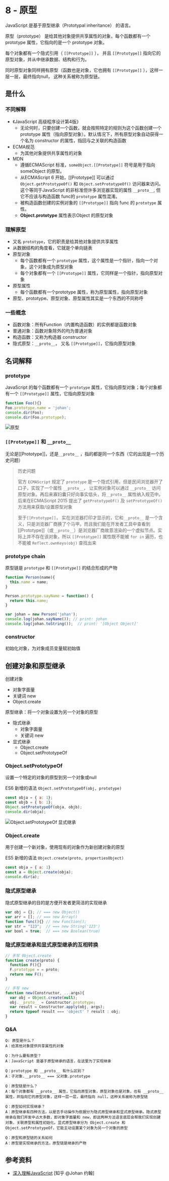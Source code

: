 # 8 - 原型

JavaScript 是基于原型继承（Prototypal inheritance） 的语言。

原型（prototype） 是给其他对象提供共享属性的对象，每个函数都有一个prototype 属性，它指向的是一个 prototype 对象。

每个对象都有一个隐式引用（ `[[Prototype]]` ）， 并且 `[[Prototype]]` 指向它的原型对象，并从中继承数据、结构和行为。

同时原型对象同样拥有原型（函数也是对象，它也拥有 `[[Prototype]]` ），这样一层一层，最终指向null， 这种关系被称为原型链。

## 是什么

### 不同解释

- 《JavaScript 高级程序设计第4版》
  - 无论何时，只要创建一个函数，就会按照特定的规则为这个函数创建一个 prototype 属性（指向原型对象）。默认情况下，所有原型对象自动获得一个名为 constructor 的属性，指回与之关联的构造函数
- ECMA规范
  - 为其他对象提供共享属性的对象
- MDN
  - 遵循ECMAScript 标准，`someObject.[[Prototype]]` 符号是用于指向 someObject 的原型。
  - 从ECMAScript 6 开始，[[Prototype]] 可以通过 `Object.getPrototypeOf()` 和 `Object.setPrototypeOf()` 访问器来访问。这个等同于JavaScript 的非标准但许多浏览器实现的属性 `__proto__`, 但它不应该与构造函数 func的 `prototype` 属性混淆。
  - 被构造函数创建的实例对象的 `[[Prototype]]` 指向 func 的 `prototype` 属性。
  - **Object.prototype** 属性表示Object 的原型对象

### 理解原型

- 又名 `prototype`，它的职责是给其他对象提供共享属性
- 从数据结构的角度看，它就是个单向链表
- 原型对象
  - 每个函数都有一个 `prototype` 属性，这个属性是一个指针，指向一个对象，这个对象成为原型对象
  - 每个对象都有一个 `[[Prototype]]` 属性，它同样是一个指针，指向原型对象
- 原型属性
  - 每个函数都有一个prototype 属性，称为原型属性，指向原型对象
- 原型、prototype、原型对象、原型属性其实是一个东西的不同称呼

### 一些概念

- 函数对象：所有Function（内置构造函数）的实例都是函数对象
- 普通对象：函数对象除外的均为普通对象
- 构造函数：又称为构造器 constructor
- 隐式原型：`__proto__`， 又名 `[[Prototype]]`，它指向原型对象

## 名词解释

### prototype

JavaScript 的每个函数都有一个 `prototype` 属性，它指向原型对象；每个对象都有一个 `[[Prototype]]` 属性，它指向原型对象

```javascript
function Foo(){}
Foo.prototype.name = 'johan';
console.dir(Foo);
console.dir(Foo.prototype);
```

![原型](/static/WX20231011101548.png)

### `[[Prototype]]` 和 `__proto__`

无论是[[Prototype]]，还是`__proto__` ，指的都是同一个东西（它的出现是一个历史问题）

> 历史问题
> 
> 官方 `ECMAScript` 规定了 `prototype` 是一个隐式引用，但是民间浏览器开了口子，实现了一个属性 `__proto__`， 让实例对象可以通过 `__proto__` 访问原型对象。再后来寡妇囊只好向事实低头，将`__proto__` 属性纳入规范中。后来在ECMAScript 2015 提出了 `getPrototypeOf()` 及 `setPrototypeOf()` 方法用来获取/设置原型对象
>
> 至于`[[Prototype]]`， 实在浏览器打印才显示的，它和`__proto__` 是一个含义，只是浏览器厂商换了个马甲。而且我们能在开发者工具中查看到[[Prototype]]（或`__proto__`）是浏览器厂商故意渲染的一个虚拟节点。实际上并不存在该对象，所以 `[[Prototype]]` 属性既不能被 `for in` 遍历，也不能被 `Reflect.ownKeys(obj)` 查找出来

### prototype chain

原型链是 `prototype` 和 `[[Prototype]]` 的结合形成的产物

```javascript
function Person(name){
  this.name = name;
}

Person.prototype.sayName = function() {
  return this.name;
}

var johan = new Person('johan');
console.log(johan.sayName()); // print: johan
console.log(johan.toString());  // print: '[Object Object]'
```

### constructor

初始化对象，为对象成员变量赋初始值


## 创建对象和原型继承

创建对象

- 对象字面量
- 关键词 new
- Object.create

原型继承：将一个对象设置为另一个对象的原型

- 隐式继承
  - 对象字面量
  - 关键词 new
- 显式继承
  - Object.create
  - Object.setPrototypeOf


### Object.setPrototypeOf

设置一个特定的对象的原型到另一个对象或null

ES6 新增的语法 `Object.setPrototypeOf(obj, prototype)`

```javascript
const obja = { a: 1};
const objb = { b: 1};
Object.setPrototypeOf(obja, objb);
console.dir(obja);
```
![Object.setPrototypeOf 显式继承](/static/WX_20231011144447.png)

### Object.create

用于创建一个新对象，使用现有的对象作为新创建对象的原型

ES5 新增的语法 `Object.create(proto, propertiesObject)`

```javascript
const obja = { a: 1}
const a = Object.create(obja);
console.dir(a);
```

### 隐式原型继承

隐式原型继承的目的是方便开发者更简洁的实现继承

```javascript
var obj = {}; // === new Object()
var arr = []; // === new Array()
function func(){} // new Function();
var str = "123";  // === new String('123')
var bool = true;  // === new Boolean(true)
```

### 隐式原型继承和显式原型继承的互相转换

```javascript
// 手写 Object.create
function create(proto) {
  function F(){}
  F.prototype = = proto;
  return new F();
}

// 手写 new 
function new(Constructor, ...args){
  var obj = Object.create(null);
  obj.__proto__ = Constructor.prototype;
  var result = Constructor.apply(obj, args);
  return typeof result === 'object' ? result : obj;
}
```

### Q&A

```text
Q: 原型是什么？
A：给其他对象提供共享属性的对象

Q：为什么要有原型？
A：JavaScript 是基于原型继承的语言，在这里为了实现继承

Q：prototype 和 __proto__ 有什么区别？
A：子对象.__proto__ === 父对象.prototype

Q：原型链是什么？
A：每个对象都有 __proto__ 属性，它指向原型对象，原型对象也是对象，也有 __proto__ 属性，并指向它的原型对象，这样一层一层，最终指向 null，这种关系被称为原型链

Q：原型如何实现继承？
A：原型继承有四种方法，以是否手动操作为依据分为隐式原型继承和显式原型继承。隐式原型继承在我们开发中占大多数，即对象字面量和 new，即这两种方法语言底层会帮我们实现创建对象、关联原型和属性初始化。显式原型继承分为 Object.create 和 Object.setPrototypeOf，它能主动设置某个对象为另一个对象的原型

Q：原型和原型链的关系如何
A：原型是实现继承的方法，原型链是继承的产物
```

## 参考资料

- [深入理解JavaScript](https://zhuanlan.zhihu.com/p/552619710) [知乎 @Johan 约翰]